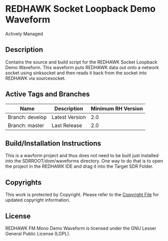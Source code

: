 # REDHAWK Socket Loopback Demo Waveform

Actively Managed
 
## Description

Contains the source and build script for the REDHAWK Socket Loopback Demo Waveform. This waveform puts REDHAWK data out onto a network socket using sinksocket and then reads it back from the socket into REDHAWK via sourcesocket.  


## Active Tags and Branches
|Name|Description|Minimum RH Version|
| --------|---------|-------|
|Branch: develop | Latest Version |2.0 |
|Branch: master | Last Release |2.0 |

## Build/Installation Instructions
This is a wavform project and thus does not need to be built just installed into the SDRROOT/dom/waveforms directory. One way to do that is to open the project in the REDHAWK IDE and drag it into the Target SDR Folder.

 
## Copyrights

This work is protected by Copyright. Please refer to the [Copyright File](COPYRIGHT) for updated copyright information.

## License

REDHAWK FM Mono Demo Waveform is licensed under the GNU Lesser General Public License (LGPL).
